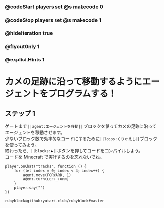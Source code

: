 ### @codeStart players set @s makecode 0
### @codeStop players set @s makecode 1

### @hideIteration true 
### @flyoutOnly 1
### @explicitHints 1


# カメの足跡に沿って移動するようにエージェントをプログラムする！

## ステップ 1 
ゲートまで ``||agent:エージェントを移動||`` ブロックを使ってカメの足跡に沿ってエージェントを移動させます。</br>
少ないブロック数で効率的なコードにするために``||loops:くりかえし||``ブロックを使ってみよう。 </br>
終わったら、``||blocks:▶||``ボタンを押してコードをコンパイルしよう。 </br>
コードを Minecraft で実行するのを忘れないでね。

```ghost
player.onChat("tracks", function () {
    for (let index = 0; index < 4; index++) {
        agent.move(FORWARD, 1)
        agent.turn(LEFT_TURN)
    }
    player.say("")
}) 
``` 
```package
rubyblock=github:yutari-club/rubyblock#master
```

